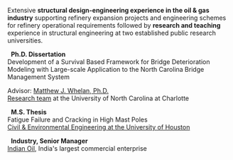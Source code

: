 Extensive **structural design-engineering experience in the oil & gas industry** supporting refinery expansion projects and engineering schemes for refinery operational requirements followed by **research and teaching** experience in structural engineering at two established public research universities. 

&nbsp;
**Ph.D. Dissertation**  
Development of a Survival Based Framework for Bridge Deterioration Modeling with Large-scale Application to the North Carolina Bridge Management System 

Advisor: [Matthew J. Whelan, Ph.D.](https://coefs.uncc.edu/mwhelan3/)  
[Research team](https://coefs.uncc.edu/mwhelan3/research-team/) at the University of North Carolina at Charlotte  

&nbsp;
**M.S. Thesis**  
Fatigue Failure and Cracking in High Mast Poles  
[Civil & Environmental Engineering at the University of Houston](http://www.cive.uh.edu/)

&nbsp;
**Industry, Senior Manager**  
[Indian Oil](https://www.iocl.com/aboutus/profile.aspx), India's largest commercial enterprise
